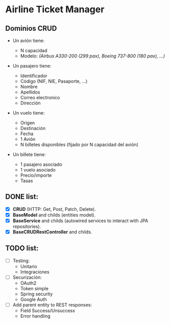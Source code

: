 # Airline Ticket Manager

## Dominios CRUD

- Un avión tiene:
  - N capacidad
  - Modelo: _(Airbus A330-200 (299 pax), Boeing 737-800 (180 pax), ...)_

- Un pasajero tiene:
  - Identificador
  - Código (NIF, NIE, Pasaporte, ...)
  - Nombre
  - Apellidos
  - Correo electronico
  - Dirección

- Un vuelo tiene:
  - Origen
  - Destinación
  - Fecha
  - 1 Avión
  - N billetes disponibles (fijado por N capacidad del avión)

- Un billete tiene:
  - 1 pasajero asociado
  - 1 vuelo asociado
  - Precio/importe
  - Tasas
  
 ## DONE list:
 - [x] **CRUD** (HTTP: Get, Post, Patch, Delete).
 - [x] **BaseModel** and childs (entities model).
 - [x] **BaseService** and childs (autowired services to interact with JPA repositories).
 - [x] **BaseCRUDRestController** and childs.
 
 ## TODO list:
 - [ ] Testing: 
    - Unitario
    - Integraciones
 - [ ] Securización:
    - OAuth2
    - Token simple
    - Spring security
    - Google Auth
- [ ] Add parent entity to REST responses:
    - Field Success/Unsuccess
    - Error handling
